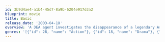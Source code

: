 ```yaml
---
id: 3b9d4ae4-a1b4-45d7-8a9b-6204e917d3a2
blueprint: movie
title: Basic
release_date: '2003-04-18'
overview: 'A DEA agent investigates the disappearance of a legendary Army ranger drill sergeant and several of his cadets during a training exercise gone severely awry.'
genres: '[{"id": 28, "name": "Action"}, {"id": 18, "name": "Drama"}, {"id": 9648, "name": "Mystery"}, {"id": 53, "name": "Thriller"}, {"id": 80, "name": "Crime"}]'
---
```


